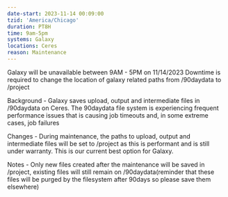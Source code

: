 ```yaml
---
date-start: 2023-11-14 00:09:00
tzid: 'America/Chicago'
duration: PT8H
time: 9am-5pm
systems: Galaxy
locations: Ceres
reason: Maintenance
---
```


Galaxy will be unavailable between 9AM - 5PM on 11/14/2023
Downtime is required to change the location of galaxy related paths from /90daydata to /project

Background - Galaxy saves upload, output and intermediate files in /90daydata on Ceres. The 90daydata file system is experiencing frequent performance issues that is causing job timeouts and, in some extreme cases, job failures

Changes - During maintenance, the paths to upload, output and intermediate files will be set to /project as this is performant and is still under warranty. This is our current best option for Galaxy.

Notes - Only new files created after the maintenance will be saved in /project, existing files will still remain on /90daydata(reminder that these files will be purged by the filesystem after 90days so please save them elsewhere)

